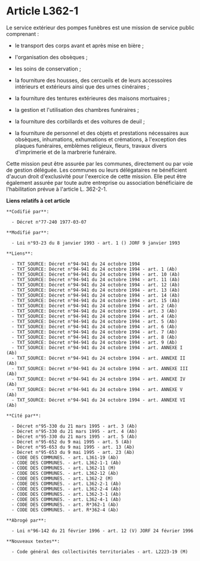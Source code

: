 # Article L362-1

Le service extérieur des pompes funèbres est une mission de service public comprenant :

- le transport des corps avant et après mise en bière ;

- l'organisation des obsèques ;

- les soins de conservation ;

- la fourniture des housses, des cercueils et de leurs accessoires intérieurs et extérieurs ainsi que des urnes cinéraires ;

- la fourniture des tentures extérieures des maisons mortuaires ;

- la gestion et l'utilisation des chambres funéraires ;

- la fourniture des corbillards et des voitures de deuil ;

- la fourniture de personnel et des objets et prestations nécessaires aux obsèques, inhumations, exhumations et crémations, à
l'exception des plaques funéraires, emblèmes religieux, fleurs, travaux divers d'imprimerie et de la marbrerie funéraire.

Cette mission peut être assurée par les communes, directement ou par voie de gestion déléguée. Les communes ou leurs
délégataires ne bénéficient d'aucun droit d'exclusivité pour l'exercice de cette mission. Elle peut être également assurée
par toute autre entreprise ou association bénéficiaire de l'habilitation prévue à l'article L. 362-2-1.

**Liens relatifs à cet article**

	**Codifié par**:

	  - Décret n°77-240 1977-03-07

	**Modifié par**:

	  - Loi n°93-23 du 8 janvier 1993 - art. 1 () JORF 9 janvier 1993

	**Liens**:

	  - TXT_SOURCE: Décret n°94-941 du 24 octobre 1994
	  - TXT_SOURCE: Décret n°94-941 du 24 octobre 1994 - art. 1 (Ab)
	  - TXT_SOURCE: Décret n°94-941 du 24 octobre 1994 - art. 10 (Ab)
	  - TXT_SOURCE: Décret n°94-941 du 24 octobre 1994 - art. 11 (Ab)
	  - TXT_SOURCE: Décret n°94-941 du 24 octobre 1994 - art. 12 (Ab)
	  - TXT_SOURCE: Décret n°94-941 du 24 octobre 1994 - art. 13 (Ab)
	  - TXT_SOURCE: Décret n°94-941 du 24 octobre 1994 - art. 14 (Ab)
	  - TXT_SOURCE: Décret n°94-941 du 24 octobre 1994 - art. 15 (Ab)
	  - TXT_SOURCE: Décret n°94-941 du 24 octobre 1994 - art. 2 (Ab)
	  - TXT_SOURCE: Décret n°94-941 du 24 octobre 1994 - art. 3 (Ab)
	  - TXT_SOURCE: Décret n°94-941 du 24 octobre 1994 - art. 4 (Ab)
	  - TXT_SOURCE: Décret n°94-941 du 24 octobre 1994 - art. 5 (Ab)
	  - TXT_SOURCE: Décret n°94-941 du 24 octobre 1994 - art. 6 (Ab)
	  - TXT_SOURCE: Décret n°94-941 du 24 octobre 1994 - art. 7 (Ab)
	  - TXT_SOURCE: Décret n°94-941 du 24 octobre 1994 - art. 8 (Ab)
	  - TXT_SOURCE: Décret n°94-941 du 24 octobre 1994 - art. 9 (Ab)
	  - TXT_SOURCE: Décret n°94-941 du 24 octobre 1994 - art. ANNEXE I (Ab)
	  - TXT_SOURCE: Décret n°94-941 du 24 octobre 1994 - art. ANNEXE II (Ab)
	  - TXT_SOURCE: Décret n°94-941 du 24 octobre 1994 - art. ANNEXE III (Ab)
	  - TXT_SOURCE: Décret n°94-941 du 24 octobre 1994 - art. ANNEXE IV (Ab)
	  - TXT_SOURCE: Décret n°94-941 du 24 octobre 1994 - art. ANNEXE V (Ab)
	  - TXT_SOURCE: Décret n°94-941 du 24 octobre 1994 - art. ANNEXE VI (Ab)

	**Cité par**:

	  - Décret n°95-330 du 21 mars 1995 - art. 3 (Ab)
	  - Décret n°95-330 du 21 mars 1995 - art. 4 (Ab)
	  - Décret n°95-330 du 21 mars 1995 - art. 5 (Ab)
	  - Décret n°95-652 du 9 mai 1995 - art. 5 (Ab)
	  - Décret n°95-653 du 9 mai 1995 - art. 13 (Ab)
	  - Décret n°95-653 du 9 mai 1995 - art. 23 (Ab)
	  - CODE DES COMMUNES. - art. L361-19 (Ab)
	  - CODE DES COMMUNES. - art. L362-1-1 (Ab)
	  - CODE DES COMMUNES. - art. L362-11 (M)
	  - CODE DES COMMUNES. - art. L362-12 (Ab)
	  - CODE DES COMMUNES. - art. L362-2 (M)
	  - CODE DES COMMUNES. - art. L362-2-1 (Ab)
	  - CODE DES COMMUNES. - art. L362-2-4 (Ab)
	  - CODE DES COMMUNES. - art. L362-3-1 (Ab)
	  - CODE DES COMMUNES. - art. L362-4-1 (Ab)
	  - CODE DES COMMUNES. - art. R*362-1 (Ab)
	  - CODE DES COMMUNES. - art. R*362-4 (Ab)

	**Abrogé par**:

	  - Loi n°96-142 du 21 février 1996 - art. 12 (V) JORF 24 février 1996

	**Nouveaux textes**:

	  - Code général des collectivités territoriales - art. L2223-19 (M)
